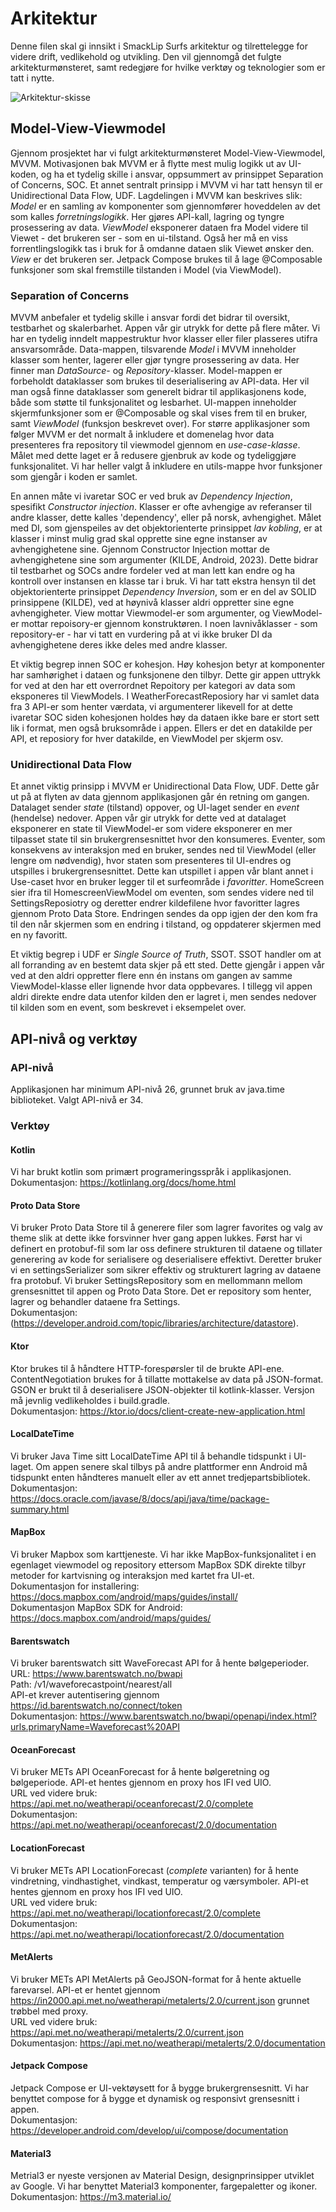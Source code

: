 # Arkitektur
Denne filen skal gi innsikt i SmackLip Surfs arkitektur og tilrettelegge for videre drift, vedlikehold og utvikling. 
Den vil gjennomgå det fulgte arkitekturmønsteret, samt redegjøre for hvilke verktøy og teknologier som er tatt i nytte.

![Arkitektur-skisse](image-2.png)

## Model-View-Viewmodel
Gjennom prosjektet har vi fulgt arkitekturmønsteret Model-View-Viewmodel, MVVM.
Motivasjonen bak MVVM er å flytte mest mulig logikk ut av UI-koden, og ha et tydelig skille i ansvar, oppsummert av prinsippet Separation of Concerns, SOC.
Et annet sentralt prinsipp i MVVM vi har tatt hensyn til er Unidirectional Data Flow, UDF.
Lagdelingen i MVVM kan beskrives slik: 
*Model* er en samling av komponenter som gjennomfører hoveddelen av det som kalles *forretningslogikk*. Her gjøres API-kall, lagring og tyngre prosessering av data.
*ViewModel* eksponerer dataen fra Model videre til Viewet - det brukeren ser - som en ui-tilstand. Også her må en viss forrentlingslogikk tas i bruk for å omdanne dataen slik Viewet ønsker den.
*View* er det brukeren ser. Jetpack Compose brukes til å lage @Composable funksjoner som skal fremstille tilstanden i Model (via ViewModel).

### Separation of Concerns
MVVM anbefaler et tydelig skille i ansvar fordi det bidrar til oversikt, testbarhet og skalerbarhet. Appen vår gir utrykk for dette på flere måter.
Vi har en tydelig inndelt mappestruktur hvor klasser eller filer plasseres utifra ansvarsområde. 
Data-mappen, tilsvarende *Model* i MVVM inneholder klasser som henter, lagerer eller gjør tyngre prosessering av data. Her finner man *DataSource*- og *Repository*-klasser.
Model-mappen er forbeholdt dataklasser som brukes til deserialisering av API-data. Her vil man også finne dataklasser som generelt bidrar til applikasjonens kode, både som støtte til funksjonalitet og lesbarhet. 
UI-mappen inneholder skjermfunksjoner som er @Composable og skal vises frem til en bruker, samt *ViewModel* (funksjon beskrevet over).
For større applikasjoner som følger MVVM er det normalt å inkludere et domenelag hvor data presenteres fra repository til viewmodel gjennom en *use-case-klasse*. Målet med dette laget er å redusere gjenbruk av kode og tydeliggjøre funksjonalitet. Vi har heller valgt å inkludere en utils-mappe hvor funksjoner som gjengår i koden er samlet.

En annen måte vi ivaretar SOC er ved bruk av *Dependency Injection*, spesifikt *Constructor injection*. Klasser er ofte avhengige av referanser til andre klasser, dette kalles 'dependency', eller på norsk, avhengighet. Målet med DI, som gjenspeiles av det objektorienterte prinsippet *lav kobling*, er at klasser i minst mulig grad skal opprette sine egne instanser av avhengighetene sine. Gjennom Constructor Injection mottar de avhengighetene sine som argumenter (KILDE, Android, 2023). Dette bidrar til testbarhet og SOCs andre fordeler ved at man lett kan endre og ha kontroll over instansen en klasse tar i bruk. Vi har tatt ekstra hensyn til det objektorienterte prinsippet *Dependency Inversion*, som er en del av SOLID prinsippene (KILDE), ved at høynivå klasser aldri oppretter sine egne avhengigheter. View mottar Viewmodel-er som argumenter, og ViewModel-er mottar repoisory-er gjennom konstruktøren. I noen lavnivåklasser - som repository-er - har vi tatt en vurdering på at vi ikke bruker DI da avhengighetene deres ikke deles med andre klasser.

Et viktig begrep innen SOC er kohesjon. Høy kohesjon betyr at komponenter har samhørighet i dataen og funksjonene den tilbyr. Dette gir appen uttrykk for ved at den har ett overrordnet Repoitory per kategori av data som eksponeres til ViewModels. I WeatherForecastReposiory har vi samlet data fra 3 API-er som henter værdata, vi argumenterer likevell for at dette ivaretar SOC siden kohesjonen holdes høy da dataen ikke bare er stort sett lik i format, men også bruksområde i appen. Ellers er det en datakilde per API, et reposiory for hver datakilde, en ViewModel per skjerm osv.

### Unidirectional Data Flow
Et annet viktig prinsipp i MVVM er Unidirectional Data Flow, UDF. Dette går ut på at flyten av data gjennom applikasjonen går én retning om gangen. Datalaget sender *state* (tilstand) oppover, og UI-laget sender en *event* (hendelse) nedover. Appen vår gir utrykk for dette ved at datalaget eksponerer en state til ViewModel-er som videre eksponerer en mer tilpasset state til sin brukergrensesnittet hvor den konsumeres. Eventer, som konsekvens av interaksjon med en bruker, sendes ned til ViewModel (eller lengre om nødvendig), hvor staten som presenteres til UI-endres og utspilles i brukergrensesnittet. Dette kan utspillet i appen vår blant annet i Use-caset hvor en bruker legger til et surfeområde i *favoritter*. HomeScreen sier ifra til HomescreenViewModel om eventen, som sendes videre ned til SettingsReposiotry og deretter endrer kildefilene hvor favoritter lagres gjennom Proto Data Store. Endringen sendes da opp igjen der den kom fra til den når skjermen som en endring i tilstand, og oppdaterer skjermen med en ny favoritt.

Et viktig begrep i UDF er *Single Source of Truth*, SSOT. SSOT handler om at all forranding av en bestemt data skjer på ett sted. Dette gjengår i appen vår ved at den aldri oppretter flere enn én instans om gangen av samme ViewModel-klasse eller lignende hvor data oppbevares. I tillegg vil appen aldri direkte endre data utenfor kilden den er lagret i, men sendes nedover til kilden som en event, som beskrevet i eksempelet over. 



## API-nivå og verktøy

### API-nivå
Applikasjonen har minimum API-nivå 26, grunnet bruk av java.time biblioteket. Valgt API-nivå er 34.

### Verktøy

#### Kotlin
Vi har brukt kotlin som primært programeringsspråk i applikasjonen. \
Dokumentasjon: https://kotlinlang.org/docs/home.html

#### Proto Data Store
Vi bruker Proto Data Store til å generere filer som lagrer favorites og valg av theme slik at dette ikke forsvinner hver gang appen lukkes. 
Først har vi definert en protobuf-fil som lar oss definere strukturen til dataene og tillater generering av kode for serialisere og deserialisere effektivt. 
Deretter bruker vi en settingsSerializer som sikrer effektiv og strukturert lagring av dataene fra protobuf. 
Vi bruker SettingsRepository som en mellommann mellom grensesnittet til appen og Proto Data Store. Det er repository som henter, lagrer og behandler dataene fra Settings. \
Dokumentasjon: (https://developer.android.com/topic/libraries/architecture/datastore).

#### Ktor
Ktor brukes til å håndtere HTTP-forespørsler til de brukte API-ene. 
ContentNegotiation brukes for å tillatte mottakelse av data på JSON-format. GSON er brukt til å deserialisere JSON-objekter til kotlink-klasser.
Versjon må jevnlig vedlikeholdes i build.gradle.\
Dokumentasjon: https://ktor.io/docs/client-create-new-application.html

#### LocalDateTime
Vi bruker Java Time sitt LocalDateTime API til å behandle tidspunkt i UI-laget. Om appen senere skal tilbys på andre plattformer enn Android må tidspunkt enten håndteres manuelt eller av ett annet tredjepartsbibliotek.\
Dokumentasjon: https://docs.oracle.com/javase/8/docs/api/java/time/package-summary.html

#### MapBox
Vi bruker Mapbox som karttjeneste. Vi har ikke MapBox-funksjonalitet i en egenlaget viewmodel og repository ettersom MapBox SDK 
direkte tilbyr metoder  for kartvisning og interaksjon med kartet fra UI-et. \
Dokumentasjon for installering: https://docs.mapbox.com/android/maps/guides/install/ \
Dokumentasjon MapBox SDK for Android: https://docs.mapbox.com/android/maps/guides/

#### Barentswatch
Vi bruker barentswatch sitt WaveForecast API for å hente bølgeperioder.\
URL: https://www.barentswatch.no/bwapi \
Path: /v1/waveforecastpoint/nearest/all \
API-et krever autentisering gjennom https://id.barentswatch.no/connect/token \
Dokumentasjon: https://www.barentswatch.no/bwapi/openapi/index.html?urls.primaryName=Waveforecast%20API

#### OceanForecast
Vi bruker METs API OceanForecast for å hente bølgeretning og bølgeperiode.
API-et hentes gjennom en proxy hos IFI ved UIO.\
URL ved videre bruk: https://api.met.no/weatherapi/oceanforecast/2.0/complete \
Dokumentasjon: https://api.met.no/weatherapi/oceanforecast/2.0/documentation

#### LocationForecast
Vi bruker METs API LocationForecast (*complete* varianten) for å hente vindretning, vindhastighet, vindkast, temperatur og værsymboler.
API-et hentes gjennom en proxy hos IFI ved UIO. \
URL ved videre bruk: https://api.met.no/weatherapi/locationforecast/2.0/complete \
Dokumentasjon: https://api.met.no/weatherapi/locationforecast/2.0/documentation

#### MetAlerts
Vi bruker METs API MetAlerts på GeoJSON-format for å hente aktuelle farevarsel.
API-et er hentet gjennom https://in2000.api.met.no/weatherapi/metalerts/2.0/current.json grunnet trøbbel med proxy. \
URL ved videre bruk: https://api.met.no/weatherapi/metalerts/2.0/current.json \
Dokumentasjon: https://api.met.no/weatherapi/metalerts/2.0/documentation

#### Jetpack Compose
Jetpack Compose er UI-vektøysett for å bygge brukergrensesnitt. Vi har benyttet compose for å bygge et dynamisk og responsivt grensesnitt i appen.\
Dokumentasjon: https://developer.android.com/develop/ui/compose/documentation

#### Material3
Metrial3 er nyeste versjonen av Material Design, designprinsipper utviklet av Google. Vi har benyttet Material3 komponenter, fargepaletter og ikoner. \
Dokumentasjon: https://m3.material.io/








